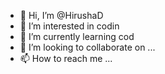 - 👋 Hi, I’m @HirushaD
- 👀 I’m interested in codin 
- 🌱 I’m currently learning cod
- 💞️ I’m looking to collaborate on ...
- 📫 How to reach me ...

<!---
HirushaD/HirushaD is a ✨ special ✨ repository because its `README.md` (this file) appears on your GitHub profile.
You can click the Preview link to take a look at your changes.
--->
